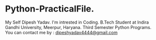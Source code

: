 # Python-PracticalFile.
My Self Dipesh Yadav.
I'm intrested in Coding.
B.Tech Student at Indira Gandhi University, Meerpur, Haryana.
Third Semester Python Programs.
You can contact me by : dipeshyadav4444@gmail.com
